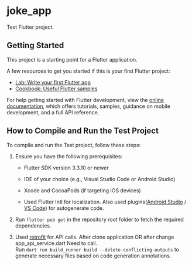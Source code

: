 # joke_app

Test Flutter project.

## Getting Started

This project is a starting point for a Flutter application.

A few resources to get you started if this is your first Flutter project:

- [Lab: Write your first Flutter app](https://docs.flutter.dev/get-started/codelab)
- [Cookbook: Useful Flutter samples](https://docs.flutter.dev/cookbook)

For help getting started with Flutter development, view the
[online documentation](https://docs.flutter.dev/), which offers tutorials,
samples, guidance on mobile development, and a full API reference.

## How to Compile and Run the Test Project

To compile and run the Test project, follow these steps:
1. Ensure you have the following prerequisites:

    - Flutter SDK version 3.3.10 or newer
    - IDE of your choice (e.g., Visual Studio Code or Android Studio)
    - Xcode and CocoaPods (if targeting iOS devices)

    - Used Flutter Intl for localization. Also used plugins([Android Studio](https://plugins.jetbrains.com/plugin/13666-flutter-intl) / [VS Code](https://marketplace.visualstudio.com/items?itemName=localizely.flutter-intl)) for autogenerate code.
    
2. Run `flutter pub get` in the repository root folder to fetch the required dependencies.
3. Used [retrofit](https://pub.dev/packages/retrofit) for API calls. After clone application OR after change             app_api_service.dart Need to call.  
   Run `dart run build_runner build --delete-conflicting-outputs` to generate necessary files based on code generation annotations.


